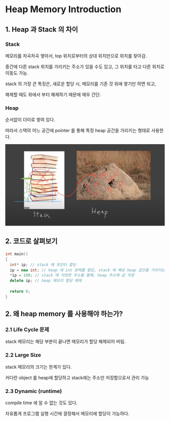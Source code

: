 # Heap Memory Introduction

## 1. Heap 과 Stack 의 차이

### Stack

메모리를 차곡차곡 쌓아서, top 위치로부터의 상대 위치만으로 위치를 찾아감.

중간에 다른 stack 위치를 가리키는 주소가 있을 수도 있고, 그 위치를 타고 다른 위치로 이동도 가능.

stack 의 가장 큰 특징은, 새로운 할당 시, 메모리를 기존 것 위에 쌓기만 하면 되고,

해제할 때도 위에서 부터 해제하기 때문에 매우 간단.

### Heap

순서없이 더미로 쌓여 있다.

따라서 스택의 어느 공간에 pointer 를 통해 특정 heap 공간을 가리키는 형태로 사용한다.

![Stack_and_Heap](Images/5/Stack_and_Heap.png)

## 2. 코드로 살펴보기

```c++
int main()
{
  int* ip; // stack 에 포인터 할당
  ip = new int; // heap 에 int 본체를 할당, stack 에 해당 heap 공간을 가리키는 주소를 저장
  *ip = 100; // stack 에 저장한 주소를 통해, heap 주소에 값 저장
  delete ip; // heap 메모리 할당 해제
  
  return 0;
}
```

## 2. 왜 heap memory 를 사용해야 하는가?

### 2.1 Life Cycle 문제

stack 메모리는 해당 부분이 끝나면 메모리가 할당 해제되어 버림.

### 2.2 Large Size

stack 메모리의 크기는 한계가 있다.

커다란 object 를 heap에 할당하고 stack에는 주소만 저장함으로서 관리 가능

### 2.3 Dynamic (runtime)

compile time 에 알 수 없는 것도 있다.

자유롭게 프로그램 실행 시간에 결정해서 메모리에 할당이 가능하다.

